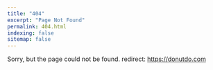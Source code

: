 ```yaml
---
title: "404"
excerpt: "Page Not Found"
permalink: 404.html
indexing: false
sitemap: false
---
```


Sorry, but the page could not be found.
redirect: https://donutdo.com
